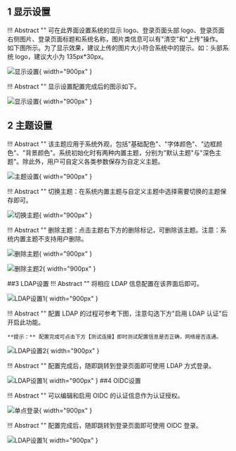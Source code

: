 
## 1 显示设置

!!! Abstract ""
    可在此界面设置系统的显示 logo、登录页面头部 logo、登录页面右侧图片、登录页面标题和系统名称，图片类信息可以有"清空"和"上传"操作。  
    如下图所示。为了显示效果，建议上传的图片大小符合系统中的提示。如：头部系统 logo，建议大小为 135px\*30px。


![显示设置](../img/xpack/显示设置.png){ width="900px" }

!!! Abstract ""
    显示设置配置完成后的图示如下。

![显示设置](../img/xpack/显示设置2.png){ width="900px" }

## 2 主题设置

!!! Abstract ""
    该主题应用于系统外观，包括"基础配色"、"字体颜色"、"边框颜色"、"背景颜色"。系统初始化时有两种内置主题，分别为"默认主题"与"深色主题"。除此外，用户可自定义各类参数保存为自定义主题。

![主题设置](../img/xpack/主题设置1.png){ width="900px" }

!!! Abstract ""
    切换主题：在系统内置主题与自定义主题中选择需要切换的主题保存即可。


![切换主题](../img/xpack/切换主题.png){ width="900px" }

!!! Abstract ""
    删除主题：点击主题右下方的删除标记，可删除该主题。注意：系统内置主题不支持用户删除。


![删除主题](../img/xpack/删除主题.png){ width="900px" }


![删除主题2](../img/xpack/删除主题2.png){ width="900px" }


##3 LDAP设置
!!! Abstract ""
    将相应 LDAP 信息配置在该界面后即可。

![LDAP设置1](../img/xpack/LDAP1.png){ width="900px" }

!!! Abstract ""
    配置 LDAP 的过程可参考下图，注意勾选下方"启用 LDAP 认证"后开启此功能。

    **提示：** 配置完成可点击下方【测试连接】即时测试配置信息是否正确，网络是否连通。

![LDAP设置2](../img/xpack/LDAP2.png){ width="900px" }

!!! Abstract ""
    配置完成后，随即跳转到登录页面即可使用 LDAP 方式登录。

![LDAP设置1](../img/xpack/LDAP3.png){ width="900px" }
##4 OIDC设置

!!! Abstract ""
    可以编辑和启用 OIDC 的认证信息作为认证授权。

![单点登录](../img/xpack/单点登录.png){ width="900px" }

!!! Abstract ""
    配置完成后，随即跳转到登录页面即可使用 OIDC 登录。

![LDAP设置1](../img/xpack/LDAP3.png){ width="900px" }
